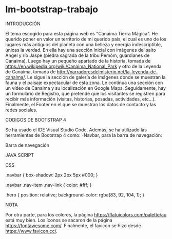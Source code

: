 # lm-bootstrap-trabajo

INTRODUCCIÓN

El tema escogido para esta página web es "Canaima Tierra Mágica". He querido poner en valor un territorio de mi querido país, el cual es uno de los lugares
más antiguos del planeta con una belleza y energía indescriptible, únicas la verdad. En ella hay una sección inicial con imágenes del salto Ángel y río Jaspe
(piedra sagrada de la tribu Pemóm, guardianes de Canaima). Luego hay un pequeño apartado de la historia, tomada de https://en.wikipedia.org/wiki/Canaima_National_Park
y otro de la Leyenda de Canaima, tomada de http://narradoresdelmisterio.net/la-leyenda-de-canaima/. Le sigue la sección de galería de imágenes donde se
muestran la fauna y el paisaje expectacular de  esta zona. Le continua una sección con un vídeo de Canaima y su localización en Google Maps. Seguidamente, 
hay un formulario de Registro, que pretende que los visitantes se registren para recibir más información (visitas, historias, posadas, actividades, etc...). 
Finalmente, el Footer en el que se muestran los datos de contacto y las redes sociales.

CODIGOS DE BOOTSTRAP 4

Se ha usado el IDE Visual Studio Code. Además, se ha utilizado las herramientas de Bootstrap 4 como: 
-Navbar, para la barra de navegación:

 Barra de navegación
 <!-- <nav class="navbar fixed-top navbar-expand-lg navbar-dark bg-dark">
    <div class="container">
      <a class="navbar-brand" href="#">
        <img src="images/choza.jpeg" alt="" style="width: 20%">
      </a>

-Cards para la galería de imágenes, las imágenes de la sección de registro y del Footer:

<!--<div class="card border-dark">
            <div class="card-body">
              <img src="images/card-1.jpeg" class="d-block w-100" alt="..." class="img-fluid">
            </div>
          </div> 

-Carousel en la hero section:

<!-- <div id="carouselExampleIndicators" class="carousel slide" data-ride="carousel">
              <ol class="carousel-indicators">
                <li data-target="#carouselExampleIndicators" data-slide-to="0" class="active"></li>
                <li data-target="#carouselExampleIndicators" data-slide-to="1"></li>
                <li data-target="#carouselExampleIndicators" data-slide-to="2"></li>
              </ol>
              <div class="carousel-inner">
                <div class="carousel-item active">
                  <img src="images/salto-del-angel.jpg" class="d-block w-100" alt="..." class="img-fluid">
                </div>
                <div class="carousel-item">
                  <img src="images/jaspe.jpeg" class="d-block w-100" alt="..." class="img-fluid">
                </div>
                <div class="carousel-item">
                  <img src="images/salto.jpg" class="d-block w-100" alt="..." class="img-fluid">
                </div>
              </div>
              <a class="carousel-control-prev" href="#carouselExampleIndicators" role="button" data-slide="prev">
                <span class="carousel-control-prev-icon" aria-hidden="true"></span>
                <span class="sr-only">Previous</span>
              </a>
              <a class="carousel-control-next" href="#carouselExampleIndicators" role="button" data-slide="next">
                <span class="carousel-control-next-icon" aria-hidden="true"></span>
                <span class="sr-only">Next</span>
              </a>
            </div> 

Collapse (Acordion) para las condiciones de uso y política de privacidad:

 <!--Politica de privacidad
            <div class="accordion" id="accordion">
              <div class="card">
                <div class="card-header" id="headingOne">
                  <h2 class="mb-0">
                    <button class="btn btn-link btn-block text-left" type="button" data-toggle="collapse"
                      data-target="#collapseOne" aria-expanded="true" aria-controls="collapseOne">
                      Condiciones de uso y política de privacidad
                    </button>
                  </h2>
                </div> 

                <div id="collapseOne" class="collapse show" aria-labelledby="headingOne"
                  data-parent="#accordionExample">
                  <div class="card-body">
                 
                  </div>
                </div>
              </div> 

-Form para el formulario de registro y la casilla de selección. 

<!-- <form action="">
            <div class="input-group mb-3">
              <div class="input-group-prepend">
                <i class="fas fa-user input-group-text fa-lg"></i>
              </div>
              <input type="text" name="" id="" class="form-control" placeholder="Nombre">
            </div>
            <div class="input-group mb-3">
              <div class="input-group-prepend">
                <i class="fas fa-envelope input-group-text fa-lg"></i>
              </div>
              <input type="email" name="" id="" class="form-control" placeholder="email">
            </div>
            <div class="input-group mb-3">
              <div class="input-group-prepend">
                <i class="fas fa-key input-group-text fa-lg"></i>
              </div>
              <input type="password" name="" id="" class="form-control" placeholder="Contraseña">
            </div>
            <div class="input-group mb-3">
              <div class="input-group-prepend">
                <i class="fas fa-key input-group-text fa-lg"></i>
              </div>
              <input type="password" name="" id="" class="form-control" placeholder="Repetir contraseña">
            </div>
           
            <div class="input-group mb-3">
              <div class="form-group form-check">
                <input type="checkbox" class="form-check-input" id="exampleCheck1">
                <label class="form-check-label" for="exampleCheck1">Acepto las condiciones de uso y la política de
                  privacidad</label>
              </div>
            </div>
            <button type="submit" class="btn btn-primary">Registrar</button>
          </form> 

Estas herramientas son de la sección de Components. También se usaron las herramientas del Layout de Bootstrap 4, como: container, grid y fluid que están por todo el código.

HEAD DEL HTML

En la cabecera del html se colocarón los enlaces del favicon, Bootstrap 4 CSS, enlace al CCS del estilo y el enlace a Fontawesome. 

  <!--Favicon-->
  <link rel="shortcut icon" href="images/favicon.ico" type="image/x-icon" />
  <!--Bootstrap CSS-->
  <link rel="stylesheet" href="https://cdn.jsdelivr.net/npm/bootstrap@4.6.0/dist/css/bootstrap.min.css"
    integrity="sha384-B0vP5xmATw1+K9KRQjQERJvTumQW0nPEzvF6L/Z6nronJ3oUOFUFpCjEUQouq2+l" crossorigin="anonymous" />
  <!--Enlace al CSS-->
  <link rel="stylesheet" href="styles/style.css">
  <!--Enlace a Fontawesome-->
  <script src="https://kit.fontawesome.com/ddf51cda3b.js" crossorigin="anonymous"></script>
  
 JAVA SCRIPT
 
 <!--Bootstrap js-->
  <script src="https://code.jquery.com/jquery-3.5.1.slim.min.js"
    integrity="sha384-DfXdz2htPH0lsSSs5nCTpuj/zy4C+OGpamoFVy38MVBnE+IbbVYUew+OrCXaRkfj"
    crossorigin="anonymous"></script>
  <script src="https://cdn.jsdelivr.net/npm/popper.js@1.16.1/dist/umd/popper.min.js"
    integrity="sha384-9/reFTGAW83EW2RDu2S0VKaIzap3H66lZH81PoYlFhbGU+6BZp6G7niu735Sk7lN"
    crossorigin="anonymous"></script>
  <script src="https://cdn.jsdelivr.net/npm/bootstrap@4.6.0/dist/js/bootstrap.min.js"
    integrity="sha384-+YQ4JLhjyBLPDQt//I+STsc9iw4uQqACwlvpslubQzn4u2UU2UFM80nGisd026JF"
    crossorigin="anonymous"></script>
    
CSS

.navbar {
  box-shadow: 2px 2px 5px #000;
}

.navbar .nav-item .nav-link {
  color: #fff;
}

.hero {
  position: relative;
  background-color: rgba(83, 92, 104, 1);
}

NOTA

Por otra parte, para los colores, la página https://flatuicolors.com/palette/au está muy bien. Los íconos se sacaron de la página https://fontawesome.com/. 
Finalmente, el favicon se hizo desde https://www.favicon.cc/.



